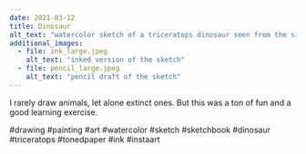 ```yaml
---
date: 2021-03-12
title: Dinosaur
alt_text: "watercolor sketch of a triceratops dinosaur seen from the side"
additional_images:
  - file: ink_large.jpeg
    alt_text: "inked version of the sketch"
  - file: pencil_large.jpeg
    alt_text: "pencil draft of the sketch"
---
```


I rarely draw animals, let alone extinct ones. But this was a ton of fun and a
good learning exercise.

#drawing #painting #art #watercolor #sketch #sketchbook #dinosaur #triceratops
#tonedpaper #ink #instaart
